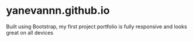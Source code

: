 # yanevannn.github.io
Built using Bootstrap, my first project portfolio is fully responsive and looks great on all devices
